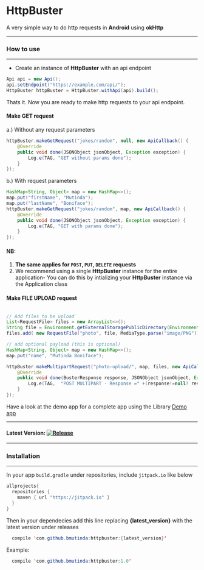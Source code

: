 # HttpBuster

A very simple way to do http requests in **Android** using **okHttp**
***

### How to use 
---
- Create an instance of **HttpBuster** with an api endpoint
```java
Api api = new Api();
api.setEndpoint("https://example.com/api/");
HttpBuster httpBuster = HttpBuster.withApi(api).build();
```
Thats it. Now you are ready to make http requests to your api endpoint.
#### Make GET request
a.) Without any request parameters 
```java
httpBuster.makeGetRequest("jokes/random", null, new ApiCallback() {
    @Override
    public void done(JSONObject jsonObject, Exception exception) {
        Log.e(TAG, "GET without params done");
    }
});
```

b.) With request parameters 
```java
HashMap<String, Object> map = new HashMap<>();
map.put("firstName", "Mutinda");
map.put("lastName", "Boniface");
httpBuster.makeGetRequest("jokes/random", map, new ApiCallback() {
    @Override
    public void done(JSONObject jsonObject, Exception exception) {
        Log.e(TAG, "GET with params done");
    }
});
```

#### NB:
1. **The same applies for `POST`, `PUT`, `DELETE` requests**
2. We recommend using a single **HttpBuster** instance for the entire application- You can do this by intializing your **HttpBuster** instance via the Application class

#### Make FILE UPLOAD request
```java

// Add files to be upload 
List<RequestFile> files = new ArrayList<>();
String file = Environment.getExternalStoragePublicDirectory(Environment.DIRECTORY_DOWNLOADS).getPath()+"/no_picture.png";
files.add( new RequestFile("photo", file, MediaType.parse("image/PNG")) );

// add optional payload (this is optional)
HashMap<String, Object> map = new HashMap<>();
map.put("name", "Mutinda Boniface");

httpBuster.makeMultipartRequest("photo-upload/", map, files, new ApiCallback() {
    @Override
    public void done(BusterResponse response, JSONObject jsonObject, Exception exception) {
        Log.e(TAG,  "POST MULTIPART - Response =" +(response!=null? response.getString() :"Not reachable" ));
    }
});
```

Have a look at the demo app for a complete app using the Library [Demo app](https://github.com/bmutinda/HttpBuster/tree/master/demo/src/main/java/com/bmutinda/httpbuster/demo)

---
#### Latest Version: [![Release](https://jitpack.io/v/bmutinda/httpbuster.svg)](https://jitpack.io/#bmutinda/HttpBuster)

---
### Installation 
---

In your app `build.gradle` under repositories, include `jitpack.io` like below
```java
allprojects{
  repositories {
    maven { url "https://jitpack.io" }
  }
}
```
Then in your dependecies add this line replacing **{latest_version}** with the latest version under releases 
```java
  compile 'com.github.bmutinda:httpbuster:{latest_version}'
```
Example:
```java
  compile 'com.github.bmutinda:httpbuster:1.0'
```
